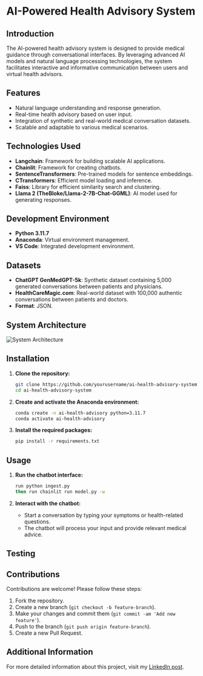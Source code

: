 # AI-Powered Health Advisory System

## Introduction

The AI-powered health advisory system is designed to provide medical guidance through conversational interfaces. By leveraging advanced AI models and natural language processing technologies, the system facilitates interactive and informative communication between users and virtual health advisors.

## Features

- Natural language understanding and response generation.
- Real-time health advisory based on user input.
- Integration of synthetic and real-world medical conversation datasets.
- Scalable and adaptable to various medical scenarios.

## Technologies Used

- **Langchain**: Framework for building scalable AI applications.
- **Chainlit**: Framework for creating chatbots.
- **SentenceTransformers**: Pre-trained models for sentence embeddings.
- **CTransformers**: Efficient model loading and inference.
- **Faiss**: Library for efficient similarity search and clustering.
- **Llama 2 (TheBloke/Llama-2-7B-Chat-GGML)**: AI model used for generating responses.

## Development Environment

- **Python 3.11.7**
- **Anaconda**: Virtual environment management.
- **VS Code**: Integrated development environment.

## Datasets

- **ChatGPT GenMedGPT-5k**: Synthetic dataset containing 5,000 generated conversations between patients and physicians.
- **HealthCareMagic.com**: Real-world dataset with 100,000 authentic conversations between patients and doctors.
- **Format**: JSON.

## System Architecture

![System Architecture](link_to_system_architecture_diagram)

## Installation

1. **Clone the repository:**
   ```bash
   git clone https://github.com/yourusername/ai-health-advisory-system.git
   cd ai-health-advisory-system
   ```

2. **Create and activate the Anaconda environment:**
   ```bash
   conda create -n ai-health-advisory python=3.11.7
   conda activate ai-health-advisory
   ```

3. **Install the required packages:**
   ```bash
   pip install -r requirements.txt
   ```

## Usage

1. **Run the chatbot interface:**
   ```bash
   run python ingest.py
   then run chainlit run model.py -w
   ```

2. **Interact with the chatbot:**
   - Start a conversation by typing your symptoms or health-related questions.
   - The chatbot will process your input and provide relevant medical advice.

## Testing


## Contributions

Contributions are welcome! Please follow these steps:

1. Fork the repository.
2. Create a new branch (`git checkout -b feature-branch`).
3. Make your changes and commit them (`git commit -am 'Add new feature'`).
4. Push to the branch (`git push origin feature-branch`).
5. Create a new Pull Request.


## Additional Information

For more detailed information about this project, visit my [LinkedIn post](https://www.linkedin.com/posts/chinez-dev_healthtech-ai-healthcare-activity-7191732822397620226-wPkn?utm_source=share&utm_medium=member_desktop).

